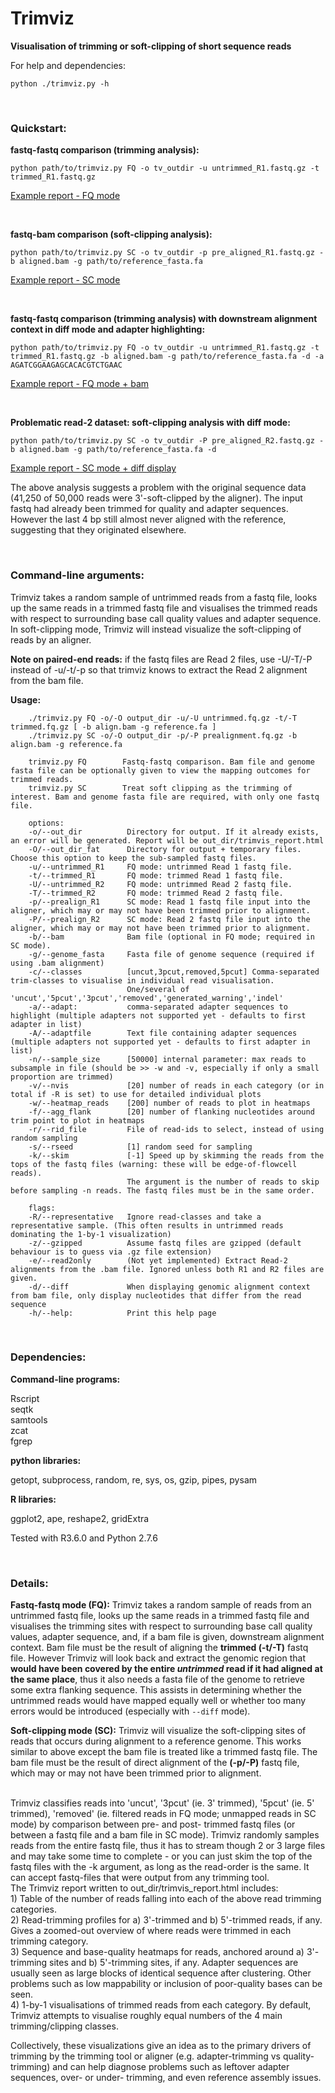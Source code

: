 # Trimviz
**Visualisation of trimming or soft-clipping of short sequence reads**

For help and dependencies:

`python ./trimviz.py -h`

<br>

### Quickstart:

**fastq-fastq comparison (trimming analysis):**

`python path/to/trimviz.py FQ -o tv_outdir -u untrimmed_R1.fastq.gz -t trimmed_R1.fastq.gz`

[Example report - FQ mode](http://MonashBioinformaticsPlatform.github.io/trimviz/example_reports/tvFQ_simple/trimvis_report.html)

<br>

**fastq-bam comparison (soft-clipping analysis):**

`python path/to/trimviz.py SC -o tv_outdir -p pre_aligned_R1.fastq.gz -b aligned.bam -g path/to/reference_fasta.fa`

[Example report - SC mode](http://MonashBioinformaticsPlatform.github.io/trimviz/example_reports/tvSC/trimvis_report.html)

<br>

**fastq-fastq comparison (trimming analysis) with downstream alignment context in diff mode and adapter highlighting:**

`python path/to/trimviz.py FQ -o tv_outdir -u untrimmed_R1.fastq.gz -t trimmed_R1.fastq.gz -b aligned.bam -g path/to/reference_fasta.fa -d -a AGATCGGAAGAGCACACGTCTGAAC`

[Example report - FQ mode + bam](http://MonashBioinformaticsPlatform.github.io/trimviz/example_reports/tvFQ_withbam/trimvis_report.html)

<br>

**Problematic read-2 dataset: soft-clipping analysis with diff mode:**

`python path/to/trimviz.py SC -o tv_outdir -P pre_aligned_R2.fastq.gz -b aligned.bam -g path/to/reference_fasta.fa -d `

[Example report - SC mode + diff display](http://MonashBioinformaticsPlatform.github.io/trimviz/example_reports/tvSC_R2/trimvis_report.html)


The above analysis suggests a problem with the original sequence data (41,250 of 50,000 reads were 3'-soft-clipped by the aligner). 
The input fastq had already been trimmed for quality and adapter sequences. However the last 4 bp still almost never aligned with the reference, 
suggesting that they originated elsewhere.

 <br>

### Command-line arguments:

Trimviz takes a random sample of untrimmed reads from a fastq file,
looks up the same reads in a trimmed fastq file and visualises the
trimmed reads with respect to surrounding base call quality values and
adapter sequence. In soft-clipping mode, Trimviz will instead
visualize the soft-clipping of reads by an aligner. 
<br> 

**Note on paired-end reads:**  if the fastq files are Read 2 files, use -U/-T/-P instead of -u/-t/-p so that trimviz knows to extract the Read 2 alignment from the bam file.
<br>
 
**Usage:**
```
    ./trimviz.py FQ -o/-O output_dir -u/-U untrimmed.fq.gz -t/-T trimmed.fq.gz [ -b align.bam -g reference.fa ]
    ./trimviz.py SC -o/-O output_dir -p/-P prealignment.fq.gz -b align.bam -g reference.fa
    
    trimviz.py FQ        Fastq-fastq comparison. Bam file and genome fasta file can be optionally given to view the mapping outcomes for trimmed reads.
    trimviz.py SC        Treat soft clipping as the trimming of interest. Bam and genome fasta file are required, with only one fastq file.
    
    options:
    -o/--out_dir          Directory for output. If it already exists, an error will be generated. Report will be out_dir/trimvis_report.html
    -O/--out_dir_fat      Directory for output + temporary files. Choose this option to keep the sub-sampled fastq files.
    -u/--untrimmed_R1     FQ mode: untrimmed Read 1 fastq file. 
    -t/--trimmed_R1       FQ mode: trimmed Read 1 fastq file.
    -U/--untrimmed_R2     FQ mode: untrimmed Read 2 fastq file.
    -T/--trimmed_R2       FQ mode: trimmed Read 2 fastq file.
    -p/--prealign_R1      SC mode: Read 1 fastq file input into the aligner, which may or may not have been trimmed prior to alignment.
    -P/--prealign_R2      SC mode: Read 2 fastq file input into the aligner, which may or may not have been trimmed prior to alignment.
    -b/--bam              Bam file (optional in FQ mode; required in SC mode).
    -g/--genome_fasta     Fasta file of genome sequence (required if using .bam alignment)
    -c/--classes          [uncut,3pcut,removed,5pcut] Comma-separated trim-classes to visualise in individual read visualisation.
                          One/several of 'uncut','5pcut','3pcut','removed','generated_warning','indel'
    -a/--adapt:           comma-separated adapter sequences to highlight (multiple adapters not supported yet - defaults to first adapter in list)
    -A/--adaptfile        Text file containing adapter sequences (multiple adapters not supported yet - defaults to first adapter in list)
    -n/--sample_size      [50000] internal parameter: max reads to subsample in file (should be >> -w and -v, especially if only a small proportion are trimmed)
    -v/--nvis             [20] number of reads in each category (or in total if -R is set) to use for detailed individual plots
    -w/--heatmap_reads    [200] number of reads to plot in heatmaps
    -f/--agg_flank        [20] number of flanking nucleotides around trim point to plot in heatmaps 
    -r/--rid_file         File of read-ids to select, instead of using random sampling
    -s/--rseed            [1] random seed for sampling
    -k/--skim             [-1] Speed up by skimming the reads from the tops of the fastq files (warning: these will be edge-of-flowcell reads).
                          The argument is the number of reads to skip before sampling -n reads. The fastq files must be in the same order. 
    
    flags:
    -R/--representative   Ignore read-classes and take a representative sample. (This often results in untrimmed reads dominating the 1-by-1 visualization)
    -z/--gzipped          Assume fastq files are gzipped (default behaviour is to guess via .gz file extension)
    -e/--read2only        (Not yet implemented) Extract Read-2 alignments from the .bam file. Ignored unless both R1 and R2 files are given.
    -d/--diff             When displaying genomic alignment context from bam file, only display nucleotides that differ from the read sequence
    -h/--help:            Print this help page
```

<br>

### Dependencies:

**Command-line programs:**

Rscript <br>
seqtk <br>
samtools <br>
zcat <br>
fgrep <br>

**python libraries:**

getopt, subprocess, random, re, sys, os, gzip, pipes, pysam

**R libraries:**

ggplot2, ape, reshape2, gridExtra

Tested with R3.6.0 and Python 2.7.6

<br>

### Details:

**Fastq-fastq mode (FQ):**
Trimviz takes a random sample of reads from an untrimmed fastq file, looks up the same reads in a trimmed fastq file and visualises the trimming sites with respect to surrounding base call quality values, adapter sequence, and, if a bam file is given, downstream alignment context. Bam file must be the result of aligning the **trimmed (-t/-T)** fastq file. However Trimviz will look back and extract the genomic region that **would have been covered by the entire _untrimmed_ read if it had aligned at the same place**, thus it also needs a fasta file of the genome to retrieve some extra flanking sequence. This assists in determining whether the untrimmed reads would have mapped equally well or whether too many errors would be introduced (especially with `--diff` mode).

**Soft-clipping mode (SC):**
Trimviz will visualize the soft-clipping sites of reads that occurs during alignment to a reference genome. This works similar to above except the bam file is treated like a trimmed fastq file. The bam file must be the result of direct alignment of the **(-p/-P)** fastq file, which may or may not have been trimmed prior to alignment.

<br>
Trimviz classifies reads into 'uncut', '3pcut' (ie. 3' trimmed), '5pcut' (ie. 5' trimmed), 'removed' (ie. filtered reads in FQ mode; unmapped reads in SC mode) by comparison between pre- and post- trimmed fastq files (or between a fastq file and a bam file in SC mode). Trimviz randomly samples reads from the entire fastq file, thus it has to stream though 2 or 3 large files and may take some time to complete - or you can just skim the top of the fastq files with the -k argument, as long as the read-order is the same. It can accept fastq-files that were output from any trimming tool.    
<br>
The Trimviz report written to out_dir/trimvis_report.html includes: 
<br> 
1) Table of the number of reads falling into each of the above read trimming categories. <br>
2) Read-trimming profiles for a) 3'-trimmed and b) 5'-trimmed reads, if any. Gives a zoomed-out overview of where reads were trimmed in each trimming category. <br>
3) Sequence and base-quality heatmaps for reads, anchored around a) 3'-trimming sites and b) 5'-trimming sites, if any. Adapter sequences are usually seen as large blocks of identical sequence after clustering. Other problems such as low mappability or inclusion of poor-quality bases can be seen.<br>
4) 1-by-1 visualisations of trimmed reads from each category. By default, Trimviz attempts to visualise roughly equal numbers of the 4 main trimming/clipping classes. <br>

Collectively, these visualizations give an idea as to the primary drivers of trimming by the trimming tool or aligner (e.g. adapter-trimming vs quality-trimming) and can help diagnose problems such as leftover adapter sequences, over- or under- trimming, and even reference assembly issues.

<br>
<br>
